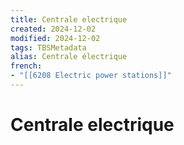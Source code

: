 ```yaml
---
title: Centrale electrique
created: 2024-12-02
modified: 2024-12-02
tags: TBSMetadata
alias: Centrale électrique
french:
- "[[6208 Electric power stations]]"
---
```

# Centrale electrique
